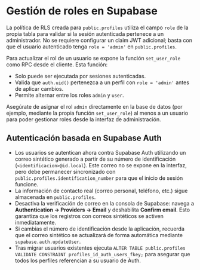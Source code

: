 # Gestión de roles en Supabase

La política de RLS creada para `public.profiles` utiliza el campo `role` de la propia tabla para validar si la sesión autenticada pertenece a un administrador. No se requiere configurar un claim JWT adicional; basta con que el usuario autenticado tenga `role = 'admin'` en `public.profiles`.

Para actualizar el rol de un usuario se expone la función `set_user_role` como RPC desde el cliente. Esta función:

- Solo puede ser ejecutada por sesiones autenticadas.
- Valida que `auth.uid()` pertenezca a un perfil con `role = 'admin'` antes de aplicar cambios.
- Permite alternar entre los roles `admin` y `user`.

Asegúrate de asignar el rol `admin` directamente en la base de datos (por ejemplo, mediante la propia función `set_user_role`) al menos a un usuario para poder gestionar roles desde la interfaz de administración.

## Autenticación basada en Supabase Auth

- Los usuarios se autentican ahora contra Supabase Auth utilizando un correo sintético generado a partir de su número de identificación (`<identificacion>@id.local`). Este correo no se expone en la interfaz, pero debe permanecer sincronizado con `public.profiles.identification_number` para que el inicio de sesión funcione.
- La información de contacto real (correo personal, teléfono, etc.) sigue almacenada en `public.profiles`.
- Desactiva la verificación de correo en la consola de Supabase: navega a **Authentication → Providers → Email** y deshabilita **Confirm email**. Esto garantiza que los registros con correos sintéticos se activen inmediatamente.
- Si cambias el número de identificación desde la aplicación, recuerda que el correo sintético se actualizará de forma automática mediante `supabase.auth.updateUser`.
- Tras migrar usuarios existentes ejecuta `ALTER TABLE public.profiles VALIDATE CONSTRAINT profiles_id_auth_users_fkey;` para asegurar que todos los perfiles referencian a su usuario de Auth.
